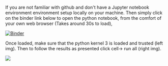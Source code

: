 If you are not familiar with github and don't have a Jupyter notebook environment environment setup locally on your machine. Then simply click on the binder link below to open the python notebook, from the comfort of your own web browser (Takes around 30s to load),

[![Binder](https://mybinder.org/badge_logo.svg)](https://mybinder.org/v2/gh/BigBarny/Lab-scripts/HEAD)

Once loaded, make sure that the python kernel 3 is loaded and trusted (left img). Then to follow the results as presented click cell-> run all (right img).

![](https://i.imgur.com/tlhKvhu.png)